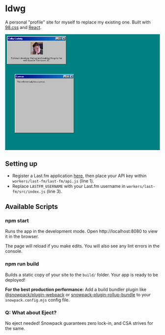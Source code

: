 # ldwg

A personal "profile" site for myself to replace my existing one. Built with [98.css](https://jdan.github.io/98.css) and [React](https://reactjs.org/).

![A screenshot showing two Windows 98-era windows.](./public/readme.png)

## Setting up

- Register a Last.fm application [here](https://www.last.fm/api/account/create), then place your API key within `workers/last-fm/last-fm/api.js` (line 1).
- Replace `LASTFM_USERNAME` with your Last.fm username in `workers/last-fm/src/index.js` (line 3).

## Available Scripts

### npm start

Runs the app in the development mode.
Open http://localhost:8080 to view it in the browser.

The page will reload if you make edits.
You will also see any lint errors in the console.

### npm run build

Builds a static copy of your site to the `build/` folder.
Your app is ready to be deployed!

**For the best production performance:** Add a build bundler plugin like [@snowpack/plugin-webpack](https://github.com/snowpackjs/snowpack/tree/main/plugins/plugin-webpack) or [snowpack-plugin-rollup-bundle](https://github.com/ParamagicDev/snowpack-plugin-rollup-bundle) to your `snowpack.config.mjs` config file.

### Q: What about Eject?

No eject needed! Snowpack guarantees zero lock-in, and CSA strives for the same.
